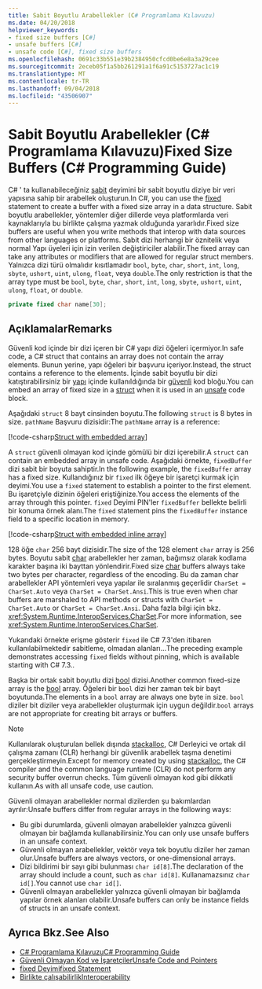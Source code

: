 ```yaml
---
title: Sabit Boyutlu Arabellekler (C# Programlama Kılavuzu)
ms.date: 04/20/2018
helpviewer_keywords:
- fixed size buffers [C#]
- unsafe buffers [C#]
- unsafe code [C#], fixed size buffers
ms.openlocfilehash: 0691c33b551e39b2384950cfcd0be6e8a3a29cee
ms.sourcegitcommit: 2eceb05f1a5bb261291a1f6a91c5153727ac1c19
ms.translationtype: MT
ms.contentlocale: tr-TR
ms.lasthandoff: 09/04/2018
ms.locfileid: "43506907"
---
```

# <a name="fixed-size-buffers-c-programming-guide"></a><span data-ttu-id="1f9b7-102">Sabit Boyutlu Arabellekler (C# Programlama Kılavuzu)</span><span class="sxs-lookup"><span data-stu-id="1f9b7-102">Fixed Size Buffers (C# Programming Guide)</span></span>

<span data-ttu-id="1f9b7-103">C# ' ta kullanabileceğiniz [sabit](../../language-reference/keywords/fixed-statement.md) deyimini bir sabit boyutlu diziye bir veri yapısına sahip bir arabellek oluşturun.</span><span class="sxs-lookup"><span data-stu-id="1f9b7-103">In C#, you can use the [fixed](../../language-reference/keywords/fixed-statement.md) statement to create a buffer with a fixed size array in a data structure.</span></span> <span data-ttu-id="1f9b7-104">Sabit boyutlu arabellekler, yöntemler diğer dillerde veya platformlarda veri kaynaklarıyla bu birlikte çalışma yazmak olduğunda yararlıdır.</span><span class="sxs-lookup"><span data-stu-id="1f9b7-104">Fixed size buffers are useful when you write methods that interop with data sources from other languages or platforms.</span></span> <span data-ttu-id="1f9b7-105">Sabit dizi herhangi bir öznitelik veya normal Yapı üyeleri için izin verilen değiştiriciler alabilir.</span><span class="sxs-lookup"><span data-stu-id="1f9b7-105">The fixed array can take any attributes or modifiers that are allowed for regular struct members.</span></span> <span data-ttu-id="1f9b7-106">Yalnızca dizi türü olmalıdır kısıtlamadır `bool`, `byte`, `char`, `short`, `int`, `long`, `sbyte`, `ushort`, `uint`, `ulong`, `float`, veya `double`.</span><span class="sxs-lookup"><span data-stu-id="1f9b7-106">The only restriction is that the array type must be `bool`, `byte`, `char`, `short`, `int`, `long`, `sbyte`, `ushort`, `uint`, `ulong`, `float`, or `double`.</span></span>

```csharp
private fixed char name[30];
```

## <a name="remarks"></a><span data-ttu-id="1f9b7-107">Açıklamalar</span><span class="sxs-lookup"><span data-stu-id="1f9b7-107">Remarks</span></span>

<span data-ttu-id="1f9b7-108">Güvenli kod içinde bir dizi içeren bir C# yapı dizi öğeleri içermiyor.</span><span class="sxs-lookup"><span data-stu-id="1f9b7-108">In safe code, a C# struct that contains an array does not contain the array elements.</span></span> <span data-ttu-id="1f9b7-109">Bunun yerine, yapı öğeleri bir başvuru içeriyor.</span><span class="sxs-lookup"><span data-stu-id="1f9b7-109">Instead, the struct contains a reference to the elements.</span></span> <span data-ttu-id="1f9b7-110">İçinde sabit boyutlu bir dizi katıştırabilirsiniz bir [yapı](../../language-reference/keywords/struct.md) içinde kullanıldığında bir [güvenli](../../language-reference/keywords/unsafe.md) kod bloğu.</span><span class="sxs-lookup"><span data-stu-id="1f9b7-110">You can embed an array of fixed size in a [struct](../../language-reference/keywords/struct.md) when it is used in an [unsafe](../../language-reference/keywords/unsafe.md) code block.</span></span>

<span data-ttu-id="1f9b7-111">Aşağıdaki `struct` 8 bayt cinsinden boyutu.</span><span class="sxs-lookup"><span data-stu-id="1f9b7-111">The following `struct` is 8 bytes in size.</span></span> <span data-ttu-id="1f9b7-112">`pathName` Başvuru dizisidir:</span><span class="sxs-lookup"><span data-stu-id="1f9b7-112">The `pathName` array is a reference:</span></span>

[!code-csharp[Struct with embedded array](../../../../samples/snippets/csharp/keywords/FixedKeywordExamples.cs#6)]

<span data-ttu-id="1f9b7-113">A `struct` güvenli olmayan kod içinde gömülü bir dizi içerebilir.</span><span class="sxs-lookup"><span data-stu-id="1f9b7-113">A `struct` can contain an embedded array in unsafe code.</span></span> <span data-ttu-id="1f9b7-114">Aşağıdaki örnekte, `fixedBuffer` dizi sabit bir boyuta sahiptir.</span><span class="sxs-lookup"><span data-stu-id="1f9b7-114">In the following example, the `fixedBuffer` array has a fixed size.</span></span> <span data-ttu-id="1f9b7-115">Kullandığınız bir `fixed` ilk öğeye bir işaretçi kurmak için deyimi.</span><span class="sxs-lookup"><span data-stu-id="1f9b7-115">You use a `fixed` statement to establish a pointer to the first element.</span></span> <span data-ttu-id="1f9b7-116">Bu işaretçiyle dizinin öğeleri eriştiğinize.</span><span class="sxs-lookup"><span data-stu-id="1f9b7-116">You access the elements of the array through this pointer.</span></span> <span data-ttu-id="1f9b7-117">`fixed` Deyimi PIN'ler `fixedBuffer` bellekte belirli bir konuma örnek alanı.</span><span class="sxs-lookup"><span data-stu-id="1f9b7-117">The `fixed` statement pins the `fixedBuffer` instance field to a specific location in memory.</span></span>

[!code-csharp[Struct with embedded inline array](../../../../samples/snippets/csharp/keywords/FixedKeywordExamples.cs#7)]

<span data-ttu-id="1f9b7-118">128 öğe `char` 256 bayt dizisidir.</span><span class="sxs-lookup"><span data-stu-id="1f9b7-118">The size of the 128 element `char` array is 256 bytes.</span></span> <span data-ttu-id="1f9b7-119">Boyutu sabit [char](../../language-reference/keywords/char.md) arabellekler her zaman, bağımsız olarak kodlama karakter başına iki bayttan yönlendirir.</span><span class="sxs-lookup"><span data-stu-id="1f9b7-119">Fixed size [char](../../language-reference/keywords/char.md) buffers always take two bytes per character, regardless of the encoding.</span></span> <span data-ttu-id="1f9b7-120">Bu da zaman char arabellekler API yöntemleri veya yapılar ile sıralanmış geçerlidir `CharSet = CharSet.Auto` veya `CharSet = CharSet.Ansi`.</span><span class="sxs-lookup"><span data-stu-id="1f9b7-120">This is true even when char buffers are marshaled to API methods or structs with `CharSet = CharSet.Auto` or `CharSet = CharSet.Ansi`.</span></span> <span data-ttu-id="1f9b7-121">Daha fazla bilgi için bkz. <xref:System.Runtime.InteropServices.CharSet>.</span><span class="sxs-lookup"><span data-stu-id="1f9b7-121">For more information, see <xref:System.Runtime.InteropServices.CharSet>.</span></span>

<span data-ttu-id="1f9b7-122">Yukarıdaki örnekte erişme gösterir `fixed` ile C# 7.3'den itibaren kullanılabilmektedir sabitleme, olmadan alanları...</span><span class="sxs-lookup"><span data-stu-id="1f9b7-122">The  preceding example demonstrates accessing `fixed` fields without pinning, which is available starting with C# 7.3..</span></span>

<span data-ttu-id="1f9b7-123">Başka bir ortak sabit boyutlu dizi [bool](../../language-reference/keywords/bool.md) dizisi.</span><span class="sxs-lookup"><span data-stu-id="1f9b7-123">Another common fixed-size array is the [bool](../../language-reference/keywords/bool.md) array.</span></span> <span data-ttu-id="1f9b7-124">Öğeleri bir `bool` dizi her zaman tek bir bayt boyutunda.</span><span class="sxs-lookup"><span data-stu-id="1f9b7-124">The elements in a `bool` array are always one byte in size.</span></span> <span data-ttu-id="1f9b7-125">`bool` diziler bit diziler veya arabellekler oluşturmak için uygun değildir.</span><span class="sxs-lookup"><span data-stu-id="1f9b7-125">`bool` arrays are not appropriate for creating bit arrays or buffers.</span></span>

> [!NOTE]
> <span data-ttu-id="1f9b7-126">Kullanılarak oluşturulan bellek dışında [stackalloc](../../language-reference/keywords/stackalloc.md), C# Derleyici ve ortak dil çalışma zamanı (CLR) herhangi bir güvenlik arabellek taşma denetimi gerçekleştirmeyin.</span><span class="sxs-lookup"><span data-stu-id="1f9b7-126">Except for memory created by using [stackalloc](../../language-reference/keywords/stackalloc.md), the C# compiler and the common language runtime (CLR) do not perform any security buffer overrun checks.</span></span> <span data-ttu-id="1f9b7-127">Tüm güvenli olmayan kod gibi dikkatli kullanın.</span><span class="sxs-lookup"><span data-stu-id="1f9b7-127">As with all unsafe code, use caution.</span></span>

<span data-ttu-id="1f9b7-128">Güvenli olmayan arabellekler normal dizilerden şu bakımlardan ayrılır:</span><span class="sxs-lookup"><span data-stu-id="1f9b7-128">Unsafe buffers differ from regular arrays in the following ways:</span></span>

- <span data-ttu-id="1f9b7-129">Bu gibi durumlarda, güvenli olmayan arabellekler yalnızca güvenli olmayan bir bağlamda kullanabilirsiniz.</span><span class="sxs-lookup"><span data-stu-id="1f9b7-129">You can only use unsafe buffers in an unsafe context.</span></span>
- <span data-ttu-id="1f9b7-130">Güvenli olmayan arabellekler, vektör veya tek boyutlu diziler her zaman olur.</span><span class="sxs-lookup"><span data-stu-id="1f9b7-130">Unsafe buffers are always vectors, or one-dimensional arrays.</span></span>
- <span data-ttu-id="1f9b7-131">Dizi bildirimi bir sayı gibi bulunması `char id[8]`.</span><span class="sxs-lookup"><span data-stu-id="1f9b7-131">The declaration of the array should include a count, such as `char id[8]`.</span></span> <span data-ttu-id="1f9b7-132">Kullanamazsınız `char id[]`.</span><span class="sxs-lookup"><span data-stu-id="1f9b7-132">You cannot use `char id[]`.</span></span>
- <span data-ttu-id="1f9b7-133">Güvenli olmayan arabellekler yalnızca güvenli olmayan bir bağlamda yapılar örnek alanları olabilir.</span><span class="sxs-lookup"><span data-stu-id="1f9b7-133">Unsafe buffers can only be instance fields of structs in an unsafe context.</span></span>

## <a name="see-also"></a><span data-ttu-id="1f9b7-134">Ayrıca Bkz.</span><span class="sxs-lookup"><span data-stu-id="1f9b7-134">See Also</span></span>

- [<span data-ttu-id="1f9b7-135">C# Programlama Kılavuzu</span><span class="sxs-lookup"><span data-stu-id="1f9b7-135">C# Programming Guide</span></span>](../index.md)  
- [<span data-ttu-id="1f9b7-136">Güvenli Olmayan Kod ve İşaretçiler</span><span class="sxs-lookup"><span data-stu-id="1f9b7-136">Unsafe Code and Pointers</span></span>](index.md)  
- [<span data-ttu-id="1f9b7-137">fixed Deyimi</span><span class="sxs-lookup"><span data-stu-id="1f9b7-137">fixed Statement</span></span>](../../language-reference/keywords/fixed-statement.md)  
- [<span data-ttu-id="1f9b7-138">Birlikte çalışabilirlik</span><span class="sxs-lookup"><span data-stu-id="1f9b7-138">Interoperability</span></span>](../interop/index.md)
